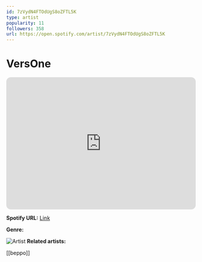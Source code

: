```yaml
---
id: 7zVydN4FTOdUgS8oZFTL5K
type: artist
popularity: 11
followers: 358
url: https://open.spotify.com/artist/7zVydN4FTOdUgS8oZFTL5K
---
```

# VersOne

<iframe style="border-radius:12px" src="https://open.spotify.com/embed/artist/7zVydN4FTOdUgS8oZFTL5K" width="100%" height="352" frameBorder="0" allowfullscreen="" allow="autoplay; clipboard-write; encrypted-media; fullscreen; picture-in-picture" loading="lazy"></iframe>

**Spotify URL:** [Link](https://open.spotify.com/artist/7zVydN4FTOdUgS8oZFTL5K)

**Genre:** 

![Artist](https://i.scdn.co/image/ab67616d0000b2737a8d9733724665fd7fe66691)
**Related artists:**

[[beppo]]
